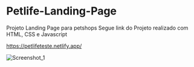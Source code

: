 # Petlife-Landing-Page
Projeto Landing Page para petshops
Segue link do Projeto realizado com HTML, CSS e Javascript

https://petlifeteste.netlify.app/ 

![Screenshot_1](https://github.com/ErickPlacidesMartins/Petlife-Landing-Page/assets/103293578/6286260e-c04c-45bf-8a3e-d29fb76ad6a5)
